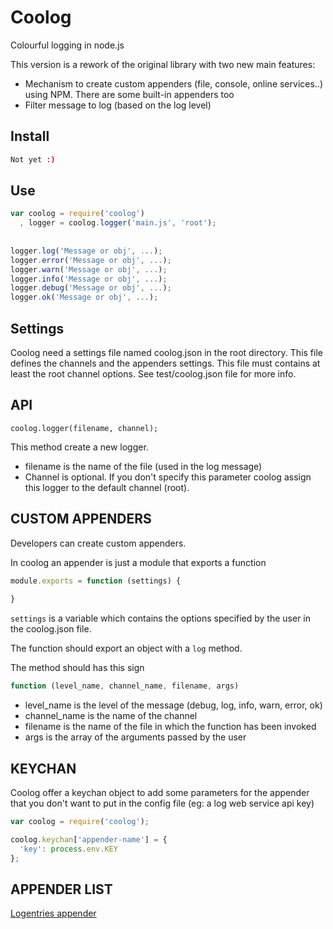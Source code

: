 Coolog
======

Colourful logging in node.js

This version is a rework of the original library with two new main features:

*  Mechanism to create custom appenders (file, console, online services..) using NPM. There are some built-in appenders too
*  Filter message to log (based on the log level)



## Install ##

```bash
Not yet :)
```


## Use ##

```js
var coolog = require('coolog')
  , logger = coolog.logger('main.js', 'root');
  
  
logger.log('Message or obj', ...);
logger.error('Message or obj', ...);
logger.warn('Message or obj', ...);
logger.info('Message or obj', ...);
logger.debug('Message or obj', ...);
logger.ok('Message or obj', ...);
```


## Settings ##
Coolog need a settings file named coolog.json in the root directory.
This file defines the channels and the appenders settings.
This file must contains at least the root channel options.
See test/coolog.json file for more info.


## API ##
```
coolog.logger(filename, channel);
```
This method create a new logger.

* filename is the name of the file (used in the log message)
* Channel is optional. If you don't specify this parameter coolog assign this logger to the default channel (root).
  

## CUSTOM APPENDERS ##
Developers can create custom appenders.

In coolog an appender is just a module that exports a function

```js
module.exports = function (settings) {
  
}
```

```settings``` is a variable which contains the options specified by the user in the coolog.json file.

The function should export an object with a ```log``` method. 

The method should has this sign
```js
function (level_name, channel_name, filename, args)
```

* level_name is the level of the message (debug, log, info, warn, error, ok)
* channel_name is the name of the channel
* filename is the name of the file in which the function has been invoked
* args is the array of the arguments passed by the user

## KEYCHAN ##
Coolog offer a keychan object to add some parameters for the appender that you don't want to put in the config file (eg: a log web service api key)
```js
var coolog = require('coolog');

coolog.keychan['appender-name'] = {
  'key': process.env.KEY
};  

```


## APPENDER LIST ##
[Logentries appender](https://github.com/bolismauro/coolog-logentries-appender)

